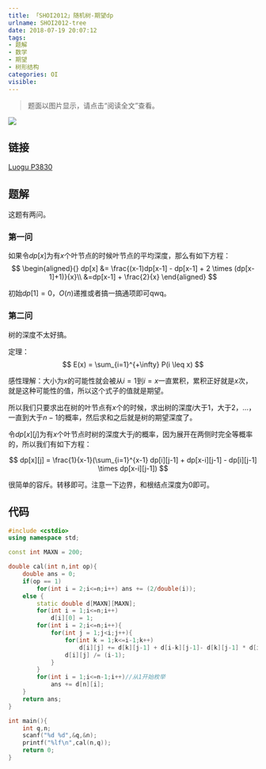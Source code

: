 ```yaml
---
title: 「SHOI2012」随机树-期望dp
urlname: SHOI2012-tree
date: 2018-07-19 20:07:12
tags:
- 题解
- 数学
- 期望
- 树形结构
categories: OI
visible:
---
```


> 题面以图片显示，请点击“阅读全文”查看。

<!-- more -->

![](problem.png)

## 链接

[Luogu P3830](https://www.luogu.org/problemnew/show/P3830)

## 题解

这题有两问。

### 第一问

如果令$dp[x]$为有$x$个叶节点的时候叶节点的平均深度，那么有如下方程：
$$
\begin{aligned}{}
dp[x] &= \frac{(x-1)dp[x-1] - dp[x-1] + 2 \times (dp[x-1]+1)}{x}\\
&=dp[x-1] + \frac{2}{x}
\end{aligned}
$$

初始$dp[1] = 0$，$O(n)$递推或者搞一搞通项即可qwq。

### 第二问

树的深度不太好搞。

定理：
$$
E(x) = \sum_{i=1}^{+\infty} P(i \leq x)
$$

感性理解：大小为$x$的可能性就会被从$i = 1$到$i = x$一直累积，累积正好就是$x$次，就是这种可能性的值，所以这个式子的值就是期望。

所以我们只要求出在树的叶节点有$x$个的时候，求出树的深度$i$大于$1$，大于$2$，...，一直到大于$n-1$的概率，然后求和之后就是树的期望深度了。

令$dp[x][j]$为有$x$个叶节点时树的深度大于$j$的概率，因为展开在两侧时完全等概率的，所以我们有如下方程：

$$
dp[x][j] = \frac{1}{x-1}(\sum_{i=1}^{x-1} dp[i][j-1] + dp[x-i][j-1] -  dp[i][j-1] \times dp[x-i][j-1]) 
$$

很简单的容斥。转移即可。注意一下边界，和根结点深度为0即可。

## 代码


```cpp
#include <cstdio>
using namespace std;

const int MAXN = 200;

double cal(int n,int op){
    double ans = 0;
    if(op == 1)
        for(int i = 2;i<=n;i++) ans += (2/double(i));
    else {
        static double d[MAXN][MAXN];
        for(int i = 1;i<=n;i++)
            d[i][0] = 1;
        for(int i = 2;i<=n;i++){
            for(int j = 1;j<i;j++){
                for(int k = 1;k<=i-1;k++)
                    d[i][j] += d[k][j-1] + d[i-k][j-1]- d[k][j-1] * d[i-k][j-1];
                d[i][j] /= (i-1); 
            }
        }
        for(int i = 1;i<=n-1;i++)//从1开始枚举
            ans += d[n][i];
    }
    return ans;
}

int main(){
    int q,n;
    scanf("%d %d",&q,&n);
    printf("%lf\n",cal(n,q));
    return 0;
}
```

